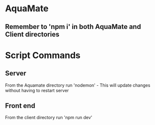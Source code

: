# AquaMate

## Remember to 'npm i' in both AquaMate and Client directories

# Script Commands

## Server
From the Aquamate directory run 'nodemon' - This will update changes without having to restart server

## Front end
From the client directory run 'npm run dev'